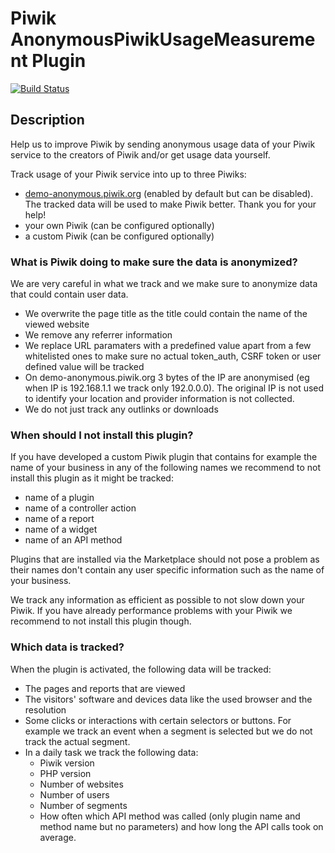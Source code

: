 # Piwik AnonymousPiwikUsageMeasurement Plugin

[![Build Status](https://travis-ci.org/piwik/plugin-AnonymousPiwikUsageMeasurement.svg?branch=master)](https://travis-ci.org/piwik/plugin-AnonymousPiwikUsageMeasurement)

## Description

Help us to improve Piwik by sending anonymous usage data of your Piwik service to the creators of Piwik and/or get usage data yourself.

Track usage of your Piwik service into up to three Piwiks:

* [demo-anonymous.piwik.org](https://demo-anonymous.piwik.org) (enabled by default but can be disabled). The tracked data will be used to make Piwik better. Thank you for your help!
* your own Piwik (can be configured optionally)
* a custom Piwik (can be configured optionally)

### What is Piwik doing to make sure the data is anonymized?

We are very careful in what we track and we make sure to anonymize data that could contain user data.

* We overwrite the page title as the title could contain the name of the viewed website
* We remove any referrer information
* We replace URL paramaters with a predefined value apart from a few whitelisted ones to make sure no actual token_auth, CSRF token or user defined value will be tracked
* On demo-anonymous.piwik.org 3 bytes of the IP are anonymised (eg when IP is 192.168.1.1 we track only 192.0.0.0). The original IP is not used to identify your location and provider information is not collected. 
* We do not just track any outlinks or downloads

### When should I not install this plugin?

If you have developed a custom Piwik plugin that contains for example the name of your business in any of the following names we recommend to not install this plugin as it might be tracked:

* name of a plugin
* name of a controller action
* name of a report
* name of a widget
* name of an API method

Plugins that are installed via the Marketplace should not pose a problem as their names don't contain any user specific information such as the name of your business.

We track any information as efficient as possible to not slow down your Piwik. If you have already performance problems with your Piwik we recommend to not install this plugin though.

### Which data is tracked?

When the plugin is activated, the following data will be tracked:

* The pages and reports that are viewed
* The visitors' software and devices data like the used browser and the resolution
* Some clicks or interactions with certain selectors or buttons. For example we track an event when a segment is selected but we do not track the actual segment.
* In a daily task we track the following data:
  * Piwik version
  * PHP version
  * Number of websites
  * Number of users
  * Number of segments
  * How often which API method was called (only plugin name and method name but no parameters) and how long the API calls took on average.

